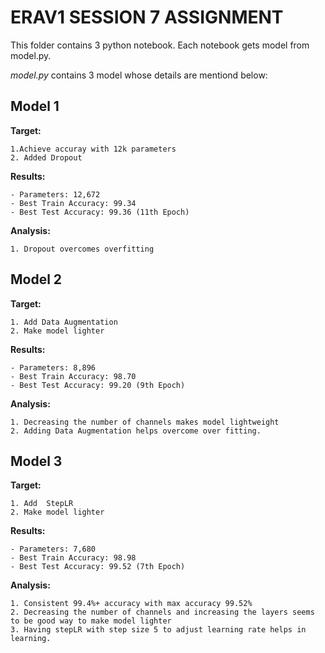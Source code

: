 # ERAV1 SESSION 7 ASSIGNMENT

This folder contains 3 python notebook. Each notebook gets model from model.py.

*model.py* contains 3 model whose details are mentiond below:

## Model 1

**Target:** 
```
1.Achieve accuray with 12k parameters 
2. Added Dropout
```

**Results:**
```
- Parameters: 12,672
- Best Train Accuracy: 99.34
- Best Test Accuracy: 99.36 (11th Epoch)
```
**Analysis:**
```
1. Dropout overcomes overfitting
```


## Model 2

**Target:** 
```
1. Add Data Augmentation
2. Make model lighter

```

**Results:**
```
- Parameters: 8,896
- Best Train Accuracy: 98.70
- Best Test Accuracy: 99.20 (9th Epoch)
```
**Analysis:**
```
1. Decreasing the number of channels makes model lightweight
2. Adding Data Augmentation helps overcome over fitting.
```

## Model 3

**Target:**
```
1. Add  StepLR
2. Make model lighter
```

**Results:**
```
- Parameters: 7,680
- Best Train Accuracy: 98.98
- Best Test Accuracy: 99.52 (7th Epoch)
```
**Analysis:**
```
1. Consistent 99.4%+ accuracy with max accuracy 99.52%
2. Decreasing the number of channels and increasing the layers seems to be good way to make model lighter
3. Having stepLR with step size 5 to adjust learning rate helps in learning.
```